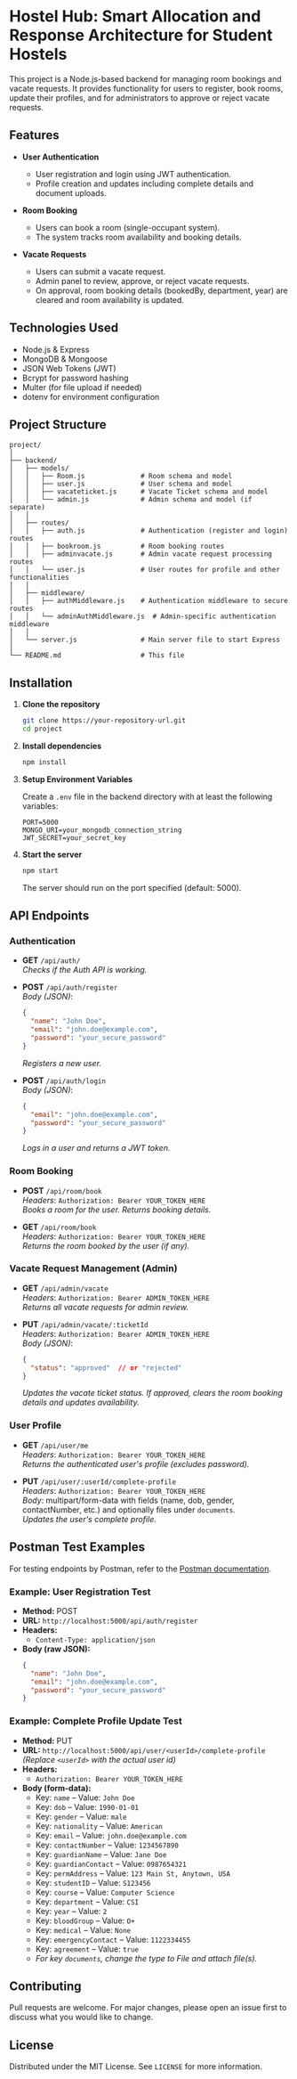 # Hostel Hub: Smart Allocation and Response Architecture for Student Hostels

This project is a Node.js-based backend for managing room bookings and vacate requests. It provides functionality for users to register, book rooms, update their profiles, and for administrators to approve or reject vacate requests.

## Features

- **User Authentication**  
  - User registration and login using JWT authentication.
  - Profile creation and updates including complete details and document uploads.

- **Room Booking**  
  - Users can book a room (single-occupant system).
  - The system tracks room availability and booking details.

- **Vacate Requests**  
  - Users can submit a vacate request.
  - Admin panel to review, approve, or reject vacate requests.
  - On approval, room booking details (bookedBy, department, year) are cleared and room availability is updated.

## Technologies Used

- Node.js & Express
- MongoDB & Mongoose
- JSON Web Tokens (JWT)
- Bcrypt for password hashing
- Multer (for file upload if needed)
- dotenv for environment configuration

## Project Structure

```
project/
│
├── backend/
│   ├── models/
│   │   ├── Room.js              # Room schema and model
│   │   ├── user.js              # User schema and model
│   │   ├── vacateticket.js      # Vacate Ticket schema and model
│   │   └── admin.js             # Admin schema and model (if separate)
│   │
│   ├── routes/
│   │   ├── auth.js              # Authentication (register and login) routes
│   │   ├── bookroom.js          # Room booking routes
│   │   ├── adminvacate.js       # Admin vacate request processing routes
│   │   └── user.js              # User routes for profile and other functionalities
│   │
│   ├── middleware/
│   │   ├── authMiddleware.js    # Authentication middleware to secure routes
│   │   └── adminAuthMiddleware.js  # Admin-specific authentication middleware
│   │
│   └── server.js                # Main server file to start Express
│
└── README.md                    # This file
```

## Installation

1. **Clone the repository**
   ```bash
   git clone https://your-repository-url.git
   cd project
   ```

2. **Install dependencies**
   ```bash
   npm install
   ```

3. **Setup Environment Variables**

   Create a `.env` file in the backend directory with at least the following variables:
   ```
   PORT=5000
   MONGO_URI=your_mongodb_connection_string
   JWT_SECRET=your_secret_key
   ```

4. **Start the server**
   ```bash
   npm start
   ```
   The server should run on the port specified (default: 5000).

## API Endpoints

### Authentication

- **GET** `/api/auth/`  
  *Checks if the Auth API is working.*

- **POST** `/api/auth/register`  
  *Body (JSON)*:
  ```json
  {
    "name": "John Doe",
    "email": "john.doe@example.com",
    "password": "your_secure_password"
  }
  ```
  *Registers a new user.*

- **POST** `/api/auth/login`  
  *Body (JSON)*:
  ```json
  {
    "email": "john.doe@example.com",
    "password": "your_secure_password"
  }
  ```
  *Logs in a user and returns a JWT token.*

### Room Booking

- **POST** `/api/room/book`  
  *Headers*: `Authorization: Bearer YOUR_TOKEN_HERE`  
  *Books a room for the user. Returns booking details.*

- **GET** `/api/room/book`  
  *Headers*: `Authorization: Bearer YOUR_TOKEN_HERE`  
  *Returns the room booked by the user (if any).*

### Vacate Request Management (Admin)

- **GET** `/api/admin/vacate`  
  *Headers*: `Authorization: Bearer ADMIN_TOKEN_HERE`  
  *Returns all vacate requests for admin review.*

- **PUT** `/api/admin/vacate/:ticketId`  
  *Headers*: `Authorization: Bearer ADMIN_TOKEN_HERE`  
  *Body (JSON)*:
  ```json
  {
    "status": "approved"  // or "rejected"
  }
  ```
  *Updates the vacate ticket status. If approved, clears the room booking details and updates availability.*

### User Profile

- **GET** `/api/user/me`  
  *Headers*: `Authorization: Bearer YOUR_TOKEN_HERE`  
  *Returns the authenticated user's profile (excludes password).*

- **PUT** `/api/user/:userId/complete-profile`  
  *Headers*: `Authorization: Bearer YOUR_TOKEN_HERE`  
  *Body*: multipart/form-data with fields (name, dob, gender, contactNumber, etc.) and optionally files under `documents`.  
  *Updates the user's complete profile.*

## Postman Test Examples

For testing endpoints by Postman, refer to the [Postman documentation](https://learning.postman.com/docs/getting-started/introduction/).

### Example: User Registration Test

- **Method:** POST  
- **URL:** `http://localhost:5000/api/auth/register`  
- **Headers:**
  - `Content-Type: application/json`
- **Body (raw JSON):**
  ```json
  {
    "name": "John Doe",
    "email": "john.doe@example.com",
    "password": "your_secure_password"
  }
  ```

### Example: Complete Profile Update Test

- **Method:** PUT  
- **URL:** `http://localhost:5000/api/user/<userId>/complete-profile`  
  *(Replace `<userId>` with the actual user id)*  
- **Headers:**
  - `Authorization: Bearer YOUR_TOKEN_HERE`
- **Body (form-data):**
  - Key: `name` – Value: `John Doe`
  - Key: `dob` – Value: `1990-01-01`
  - Key: `gender` – Value: `male`
  - Key: `nationality` – Value: `American`
  - Key: `email` – Value: `john.doe@example.com`
  - Key: `contactNumber` – Value: `1234567890`
  - Key: `guardianName` – Value: `Jane Doe`
  - Key: `guardianContact` – Value: `0987654321`
  - Key: `permAddress` – Value: `123 Main St, Anytown, USA`
  - Key: `studentID` – Value: `S123456`
  - Key: `course` – Value: `Computer Science`
  - Key: `department` – Value: `CSI`
  - Key: `year` – Value: `2`
  - Key: `bloodGroup` – Value: `O+`
  - Key: `medical` – Value: `None`
  - Key: `emergencyContact` – Value: `1122334455`
  - Key: `agreement` – Value: `true`
  - *For key `documents`, change the type to File and attach file(s).*

## Contributing

Pull requests are welcome. For major changes, please open an issue first to discuss what you would like to change.

## License

Distributed under the MIT License. See `LICENSE` for more information.
